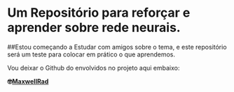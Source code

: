 # Um Repositório para reforçar e aprender sobre rede neurais.
##Estou começando a Estudar com amigos sobre o tema, e este repositório será um teste para colocar em prático o que aprendemos. 

Vou deixar o Github do envolvidos no projeto aqui embaixo:

**🤓[MaxwellRad](https://github.com/MaxwellRad)**
